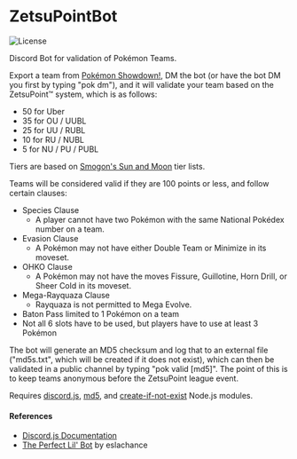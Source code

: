 # ZetsuPointBot
![License](https://img.shields.io/badge/License-GPLv3-blue.svg)

Discord Bot for validation of Pokémon Teams.

Export a team from [Pokémon Showdown!](https://play.Pokémonshowdown.com/teambuilder), DM the bot (or have the bot DM you first by typing "pok dm"), and it will validate your team based on the ZetsuPoint™ system, which is as follows:

- 50 for Uber
- 35 for OU / UUBL
- 25 for UU / RUBL
- 10 for RU / NUBL
- 5 for NU / PU / PUBL

Tiers are based on [Smogon's Sun and Moon](https://www.smogon.com/dex/sm/Pokémon/) tier lists.

Teams will be considered valid if they are 100 points or less, and follow certain clauses:
- Species Clause
    - A player cannot have two Pokémon with the same National Pokédex number on a team.
- Evasion Clause
    - A Pokémon may not have either Double Team or Minimize in its moveset.
- OHKO Clause
    - A Pokémon may not have the moves Fissure, Guillotine, Horn Drill, or Sheer Cold in its moveset.
- Mega-Rayquaza Clause
    - Rayquaza is not permitted to Mega Evolve.
- Baton Pass limited to 1 Pokémon on a team
- Not all 6 slots have to be used, but players have to use at least 3 Pokémon

The bot will generate an MD5 checksum and log that to an external file ("md5s.txt", which will be created if it does not exist), which can then be validated in a public channel by typing "pok valid \[md5]". The point of this is to keep teams anonymous before the ZetsuPoint league event.

Requires [discord.js](https://www.npmjs.com/package/discord.js), [md5](https://www.npmjs.com/package/md5), and [create-if-not-exist](https://www.npmjs.com/package/create-if-not-exist) Node.js modules.

  #### References
  * [Discord.js Documentation](https://discord.js.org/#/docs/main/stable/general/welcome)
  * [The Perfect Lil' Bot](https://gist.github.com/eslachance/3349734a98d30011bb202f47342601d3) by eslachance
